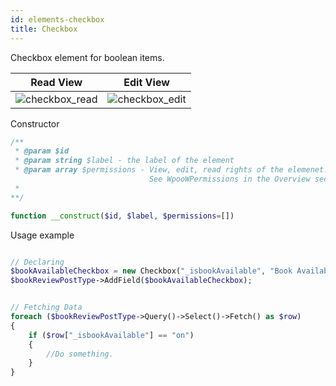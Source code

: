 ```yaml
---
id: elements-checkbox
title: Checkbox
---
```


Checkbox element for boolean items.

| Read View     | Edit View     |
| ------------- | ------------- |
| ![checkbox_read](/images/elements/checkbox_read.png)    |  ![checkbox_edit](/images/elements/checkbox_edit.png) |

Constructor

```php
/**
 * @param $id
 * @param string $label - the label of the element
 * @param array $permissions - View, edit, read rights of the elemenet.
                               See WpooWPermissions in the Overview section.
 *
**/

function __construct($id, $label, $permissions=[])

```

Usage example

```php

// Declaring
$bookAvailableCheckbox = new Checkbox("_isbookAvailable", "Book Available")
$bookReviewPostType->AddField($bookAvailableCheckbox);


// Fetching Data
foreach ($bookReviewPostType->Query()->Select()->Fetch() as $row)
{
    if ($row["_isbookAvailable"] == "on")
    {
        //Do something.
    }
}
```